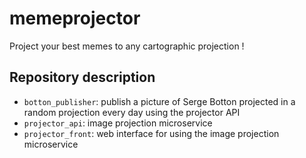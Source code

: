 # memeprojector
Project your best memes to any cartographic projection !

## Repository description
+ `botton_publisher`: publish a picture of Serge Botton projected in a random projection every day using the projector API
+ `projector_api`: image projection microservice
+ `projector_front`: web interface for using the image projection microservice
